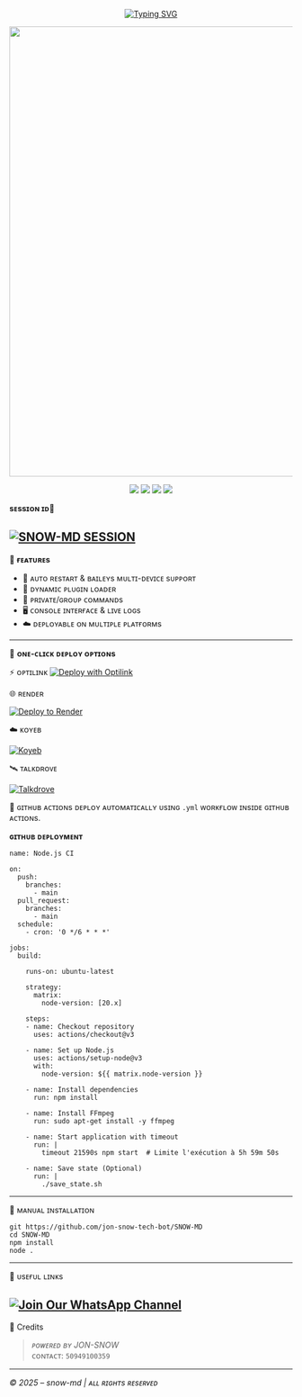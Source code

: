 
<p align="center">
  <a href="https://git.io/typing-svg">
    <img src="https://readme-typing-svg.demolab.com?font=Black+Ops+One&size=80&pause=1000&color=8A2BE2&center=true&vCenter=true&width=1000&height=200&lines=SNOW+MD+V1;VERSION+1.0.0;BY+JON+SNOW+TECH" alt="Typing SVG" />
  </a>
</p>

<p align="center">
  <img src="https://files.catbox.moe/rmcjwq.jpg" width="800"/>
</p>

<p align="center">
  <a href="https://github.com/jon-snow-tech-bot/SNOW-MD"><img src="https://img.shields.io/github/stars/jon-snow-tech-bot/SNOW-MD?style=flat-square&color=yellow"></a>
  <a href="https://github.com/jon-snow-tech-bot/SNOW-MD/fork"><img src="https://img.shields.io/github/forks/jon-snow-tech-bot/SNOW-MD?style=flat-square&color=lightblue"></a>
  <a href="https://whatsapp.com/channel/0029VbB2p44KWEKt0C6sx225"><img src="https://img.shields.io/badge/WhatsApp-Channel-25D366?style=flat-square&logo=whatsapp"></a>
  <a href="https://github.com/jon-snow-tech-bot"><img src="https://img.shields.io/badge/Dev-JON-SMOW TECH?style=flat-square"></a>
</p>

**sᴇssɪᴏɴ ɪᴅ💫**

[![SNOW-MD SESSION](https://img.shields.io/badge/SNOW%20-MD%20SESSION-25D366?style=for-the-badge&logo=whatsapp&logoColor=white)](https://snow-md-session-id.onrender.com)
---

🧠 **ғᴇᴀᴛᴜʀᴇs**

- 🔁 ᴀᴜᴛᴏ ʀᴇsᴛᴀʀᴛ & ʙᴀɪʟᴇʏs ᴍᴜʟᴛɪ-ᴅᴇᴠɪᴄᴇ sᴜᴘᴘᴏʀᴛ  
- 🔌 ᴅʏɴᴀᴍɪᴄ ᴘʟᴜɢɪɴ ʟᴏᴀᴅᴇʀ  
- 🔐 ᴘʀɪᴠᴀᴛᴇ/ɢʀᴏᴜᴘ ᴄᴏᴍᴍᴀɴᴅs  
- 🖥️ ᴄᴏɴsᴏʟᴇ ɪɴᴛᴇʀғᴀᴄᴇ & ʟɪᴠᴇ ʟᴏɢs  
- ☁️ ᴅᴇᴘʟᴏʏᴀʙʟᴇ ᴏɴ ᴍᴜʟᴛɪᴘʟᴇ ᴘʟᴀᴛғᴏʀᴍs  

---

🚀 **ᴏɴᴇ-ᴄʟɪᴄᴋ ᴅᴇᴘʟᴏʏ ᴏᴘᴛɪᴏɴs**

⚡ ᴏᴘᴛɪʟɪɴᴋ
[![Deploy with Optilink](https://img.shields.io/badge/Deploy%20Now-OptiLink-2ecc71?style=for-the-badge)]([https://optiklink.com/home])

🌐 ʀᴇɴᴅᴇʀ

[![Deploy to Render](https://render.com/images/deploy-to-render-button.svg)](https://render.com/deploy?repo=https://github.com/jon-snow-tech-bot/SNOW-MD.git)

☁️ ᴋᴏʏᴇʙ

[![Koyeb](https://img.shields.io/badge/Deploy-Koyeb-00C2FF?style=for-the-badge&logo=koyeb)](https://www.koyeb.com)

🛰️ ᴛᴀʟᴋᴅʀᴏᴠᴇ

[![Talkdrove](https://img.shields.io/badge/Deploy-Talkdrove-orange?style=for-the-badge)](#)

🔄 ɢɪᴛʜᴜʙ ᴀᴄᴛɪᴏɴs
ᴅᴇᴘʟᴏʏ ᴀᴜᴛᴏᴍᴀᴛɪᴄᴀʟʟʏ ᴜsɪɴɢ `.yml` ᴡᴏʀᴋғʟᴏᴡ ɪɴsɪᴅᴇ ɢɪᴛʜᴜʙ ᴀᴄᴛɪᴏɴs.


**ɢɪᴛʜᴜʙ ᴅᴇᴘʟᴏʏᴍᴇɴᴛ** 

```
name: Node.js CI

on:
  push:
    branches:
      - main
  pull_request:
    branches:
      - main
  schedule:
    - cron: '0 */6 * * *'  

jobs:
  build:

    runs-on: ubuntu-latest

    strategy:
      matrix:
        node-version: [20.x]

    steps:
    - name: Checkout repository
      uses: actions/checkout@v3

    - name: Set up Node.js
      uses: actions/setup-node@v3
      with:
        node-version: ${{ matrix.node-version }}

    - name: Install dependencies
      run: npm install

    - name: Install FFmpeg
      run: sudo apt-get install -y ffmpeg

    - name: Start application with timeout
      run: |
        timeout 21590s npm start  # Limite l'exécution à 5h 59m 50s

    - name: Save state (Optional)
      run: |
        ./save_state.sh
```

---

🧰 ᴍᴀɴᴜᴀʟ ɪɴsᴛᴀʟʟᴀᴛɪᴏɴ

```ʙᴀsʜ
git https://github.com/jon-snow-tech-bot/SNOW-MD
cd SNOW-MD
npm install
node .
```

---

🔗 ᴜsᴇғᴜʟ ʟɪɴᴋs

[![Join Our WhatsApp Channel](https://img.shields.io/badge/Join%20Channel-WhatsApp-25D366?style=for-the-badge&logo=whatsapp)](https://whatsapp.com/channel/0029Vb9qyTY47XeJ7i0wcQ40)
---

👑 Credits

> *ᴘᴏᴡᴇʀᴇᴅ ʙʏ JON-SNOW*  
> ᴄᴏɴᴛᴀᴄᴛ: `50949100359`

---

*©️ 2025 – snow-md | ᴀʟʟ ʀɪɢʜᴛs ʀᴇsᴇʀᴠᴇᴅ*
